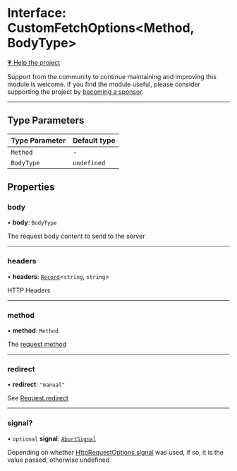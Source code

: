 # Interface: CustomFetchOptions\<Method, BodyType\>

[💗 Help the project](https://github.com/sponsors/panva)

Support from the community to continue maintaining and improving this module is welcome. If you find the module useful, please consider supporting the project by [becoming a sponsor](https://github.com/sponsors/panva).

***

## Type Parameters

| Type Parameter | Default type |
| ------ | ------ |
| `Method` | - |
| `BodyType` | `undefined` |

## Properties

### body

• **body**: `BodyType`

The request body content to send to the server

***

### headers

• **headers**: [`Record`](https://www.typescriptlang.org/docs/handbook/utility-types.html#recordkeys-type)\<`string`, `string`\>

HTTP Headers

***

### method

• **method**: `Method`

The [request method](https://developer.mozilla.org/en-US/docs/Web/HTTP/Methods)

***

### redirect

• **redirect**: `"manual"`

See [Request.redirect](https://developer.mozilla.org/docs/Web/API/Request/redirect)

***

### signal?

• `optional` **signal**: [`AbortSignal`](https://developer.mozilla.org/docs/Web/API/AbortSignal)

Depending on whether [HttpRequestOptions.signal](HttpRequestOptions.md#signal) was used, if so, it is the value passed,
otherwise undefined
